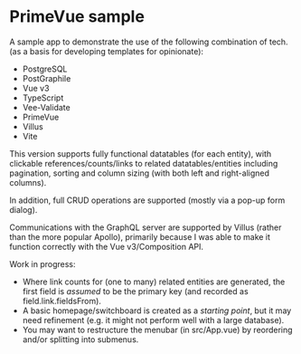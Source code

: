 # PrimeVue sample

A sample app to demonstrate the use of the following combination of tech. (as a basis for developing templates for opinionate):

- PostgreSQL
- PostGraphile
- Vue v3
- TypeScript
- Vee-Validate
- PrimeVue
- Villus
- Vite

This version supports fully functional datatables (for each entity), with clickable references/counts/links to related datatables/entities including pagination, sorting and column sizing (with both left and right-aligned columns).

In addition, full CRUD operations are supported (mostly via a pop-up form dialog).

Communications with the GraphQL server are supported by Villus (rather than the more popular Apollo), primarily because I was able to make it function correctly with the Vue v3/Composition API.

Work in progress:

- Where link counts for (one to many) related entities are generated, the first field is *assumed* to be the primary key (and recorded as field.link.fieldsFrom).
- A basic homepage/switchboard is created as a *starting point*, but it may need refinement (e.g. it might not perform well with a large database).
- You may want to restructure the menubar (in src/App.vue) by reordering and/or splitting into submenus.
